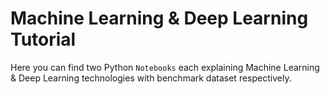 # Machine Learning & Deep Learning Tutorial

Here you can find two Python `Notebooks` each explaining Machine Learning & Deep Learning technologies with benchmark dataset respectively. 